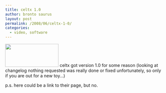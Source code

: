 ```yaml
---
title: celtx 1.0
author: bronto saurus
layout: post
permalink: /2008/06/celtx-1-0/
categories:
  - video, software
---
```

<img src="http://www.celtx.com/images/logo.png" width="172" height="75" border="0" alt="" />  
celtx got version 1.0 for some reason (looking at changelog nothing requested was really done or fixed unfortunately, so only if you are out for a new toy&#8230;)

p.s. here could be a link to their page, but no.